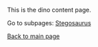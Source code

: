 This is the dino content page.

Go to subpages:
[Stegosaurus](content-dinos-1/stegosaurus.md)


[Back to main page](../index.md)